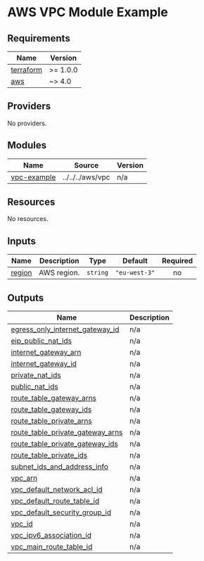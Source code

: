 # AWS VPC Module Example

<!-- BEGIN_TF_DOCS -->
## Requirements

| Name | Version |
|------|---------|
| <a name="requirement_terraform"></a> [terraform](#requirement\_terraform) | >= 1.0.0 |
| <a name="requirement_aws"></a> [aws](#requirement\_aws) | ~> 4.0 |

## Providers

No providers.

## Modules

| Name | Source | Version |
|------|--------|---------|
| <a name="module_vpc-example"></a> [vpc-example](#module\_vpc-example) | ../../../aws/vpc | n/a |

## Resources

No resources.

## Inputs

| Name | Description | Type | Default | Required |
|------|-------------|------|---------|:--------:|
| <a name="input_region"></a> [region](#input\_region) | AWS region. | `string` | `"eu-west-3"` | no |

## Outputs

| Name | Description |
|------|-------------|
| <a name="output_egress_only_internet_gateway_id"></a> [egress\_only\_internet\_gateway\_id](#output\_egress\_only\_internet\_gateway\_id) | n/a |
| <a name="output_eip_public_nat_ids"></a> [eip\_public\_nat\_ids](#output\_eip\_public\_nat\_ids) | n/a |
| <a name="output_internet_gateway_arn"></a> [internet\_gateway\_arn](#output\_internet\_gateway\_arn) | n/a |
| <a name="output_internet_gateway_id"></a> [internet\_gateway\_id](#output\_internet\_gateway\_id) | n/a |
| <a name="output_private_nat_ids"></a> [private\_nat\_ids](#output\_private\_nat\_ids) | n/a |
| <a name="output_public_nat_ids"></a> [public\_nat\_ids](#output\_public\_nat\_ids) | n/a |
| <a name="output_route_table_gateway_arns"></a> [route\_table\_gateway\_arns](#output\_route\_table\_gateway\_arns) | n/a |
| <a name="output_route_table_gateway_ids"></a> [route\_table\_gateway\_ids](#output\_route\_table\_gateway\_ids) | n/a |
| <a name="output_route_table_private_arns"></a> [route\_table\_private\_arns](#output\_route\_table\_private\_arns) | n/a |
| <a name="output_route_table_private_gateway_arns"></a> [route\_table\_private\_gateway\_arns](#output\_route\_table\_private\_gateway\_arns) | n/a |
| <a name="output_route_table_private_gateway_ids"></a> [route\_table\_private\_gateway\_ids](#output\_route\_table\_private\_gateway\_ids) | n/a |
| <a name="output_route_table_private_ids"></a> [route\_table\_private\_ids](#output\_route\_table\_private\_ids) | n/a |
| <a name="output_subnet_ids_and_address_info"></a> [subnet\_ids\_and\_address\_info](#output\_subnet\_ids\_and\_address\_info) | n/a |
| <a name="output_vpc_arn"></a> [vpc\_arn](#output\_vpc\_arn) | n/a |
| <a name="output_vpc_default_network_acl_id"></a> [vpc\_default\_network\_acl\_id](#output\_vpc\_default\_network\_acl\_id) | n/a |
| <a name="output_vpc_default_route_table_id"></a> [vpc\_default\_route\_table\_id](#output\_vpc\_default\_route\_table\_id) | n/a |
| <a name="output_vpc_default_security_group_id"></a> [vpc\_default\_security\_group\_id](#output\_vpc\_default\_security\_group\_id) | n/a |
| <a name="output_vpc_id"></a> [vpc\_id](#output\_vpc\_id) | n/a |
| <a name="output_vpc_ipv6_association_id"></a> [vpc\_ipv6\_association\_id](#output\_vpc\_ipv6\_association\_id) | n/a |
| <a name="output_vpc_main_route_table_id"></a> [vpc\_main\_route\_table\_id](#output\_vpc\_main\_route\_table\_id) | n/a |
<!-- END_TF_DOCS -->